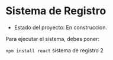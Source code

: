 <h1> Sistema de Registro</h1>

- Estado del proyecto: En construccion.
 
Para ejecutar el sistema, debes poner:

```npm install react```
sistema de registro 2
